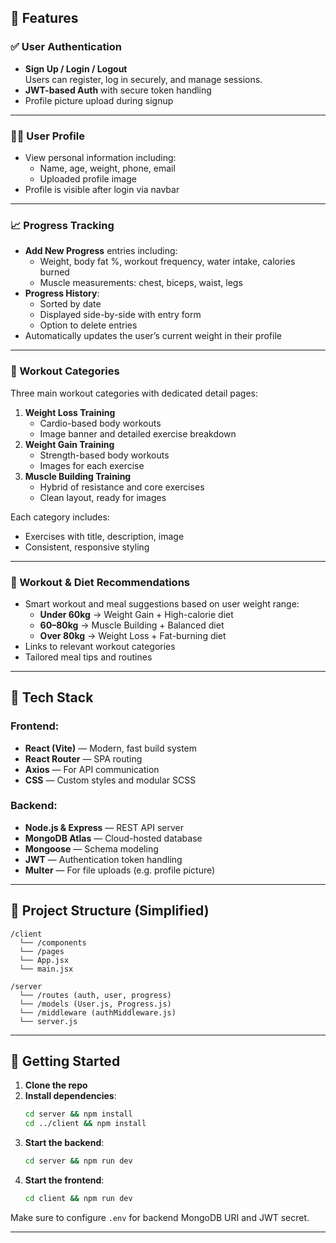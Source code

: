 ## 🌟 Features

### ✅ User Authentication
- **Sign Up / Login / Logout**  
  Users can register, log in securely, and manage sessions.  
- **JWT-based Auth** with secure token handling  
- Profile picture upload during signup 

---

### 🧑‍💼 User Profile
- View personal information including:
  - Name, age, weight, phone, email
  - Uploaded profile image  
- Profile is visible after login via navbar

---

### 📈 Progress Tracking
- **Add New Progress** entries including:
  - Weight, body fat %, workout frequency, water intake, calories burned
  - Muscle measurements: chest, biceps, waist, legs
- **Progress History**:
  - Sorted by date
  - Displayed side-by-side with entry form
  - Option to delete entries
- Automatically updates the user’s current weight in their profile

---

### 💪 Workout Categories
Three main workout categories with dedicated detail pages:
1. **Weight Loss Training**
   - Cardio-based body workouts
   - Image banner and detailed exercise breakdown
2. **Weight Gain Training**
   - Strength-based body workouts
   - Images for each exercise
3. **Muscle Building Training**
   - Hybrid of resistance and core exercises
   - Clean layout, ready for images

Each category includes:
- Exercises with title, description, image 
- Consistent, responsive styling

---

### 🤖 Workout & Diet Recommendations
- Smart workout and meal suggestions based on user weight range:
  - **Under 60kg** → Weight Gain + High-calorie diet
  - **60–80kg** → Muscle Building + Balanced diet
  - **Over 80kg** → Weight Loss + Fat-burning diet
- Links to relevant workout categories
- Tailored meal tips and routines

---

## 🧰 Tech Stack

### Frontend:
- **React (Vite)** — Modern, fast build system
- **React Router** — SPA routing
- **Axios** — For API communication
- **CSS** — Custom styles and modular SCSS

### Backend:
- **Node.js & Express** — REST API server
- **MongoDB Atlas** — Cloud-hosted database
- **Mongoose** — Schema modeling
- **JWT** — Authentication token handling
- **Multer** — For file uploads (e.g. profile picture)

---

## 📁 Project Structure (Simplified)

```
/client
  └── /components
  └── /pages
  └── App.jsx
  └── main.jsx

/server
  └── /routes (auth, user, progress)
  └── /models (User.js, Progress.js)
  └── /middleware (authMiddleware.js)
  └── server.js
```

---

## 🚀 Getting Started

1. **Clone the repo**
2. **Install dependencies**:
   ```bash
   cd server && npm install
   cd ../client && npm install
   ```
3. **Start the backend**:
   ```bash
   cd server && npm run dev
   ```
4. **Start the frontend**:
   ```bash
   cd client && npm run dev
   ```

Make sure to configure `.env` for backend MongoDB URI and JWT secret.

---